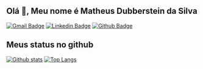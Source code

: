 ## Olá 👋, Meu nome é Matheus Dubberstein da Silva
[![Gmail Badge](https://img.shields.io/badge/-matheusdub.s@gmail.com-c14438?style=flat&logo=Gmail&logoColor=white&link=mailto:matheusdub.s@gmail.com)](mailto:matheusdub.s@gmail.com) 
[![Linkedin Badge](https://img.shields.io/badge/-https://www.linkedin.com/in/matheusdubberstein-39a9bb154/-0072b1?style=flat&logo=Linkedin&logoColor=white&link=https://www.linkedin.com/in/matheusDubberstein/)](https://www.linkedin.com/in/https://www.linkedin.com/in/matheusdubberstein-39a9bb154//) [![Github Badge](https://img.shields.io/badge/-matheusDubberstein-grey?style=flat&logo=github&logoColor=white&link=https://github.com/matheusDubberstein/)](https://www.github.com/matheusDubberstein/) 
## Meus status no github
[![Github stats](https://github-readme-stats.vercel.app/api?username=matheusDubberstein&show_icons=true&include_all_commits=true)](https://github.com/matheusDubberstein/github-readme-stats)
[![Top Langs](https://github-readme-stats.vercel.app/api/top-langs/?username=matheusDubberstein&layout=compact)](https://github.com/matheusDubberstein/github-readme-stats)
